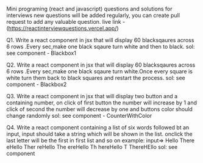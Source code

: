 Mini programing (react and javascript) questions and solutions for interviews new questions will be added regularly, you can create pull request to add any valuable question.
live link - (https://reactinterviewquestions.vercel.app/)

Q1. Write a react component in jsx that will display 60 blacksqaures across 6 rows .Every sec,make one black sqaure turn white and then to black.
sol: see component - Blackbox1

Q2. Write a react component in jsx that will display 60 blacksqaures across 6 rows .Every sec,make one black sqaure turn white.Once every square is white turn them back to black squares and restart the process.
sol: see component - Blackbox2

Q3. Write a react component in jsx that will display two button and a containing number, on click of first button the number will increase by 1 and click of second the number will decrease by one and buttons color should change randomly
sol: see component - CounterWithColor

Q4. Write a react component containing a list of six words followed bt an input, input should take a string which will be shown in the list. onclick the last letter will be the first in first list and so on example: input=> Hello There eHello Ther reHello The ereHello Th hereHello T ThereHEllo
sol: see component